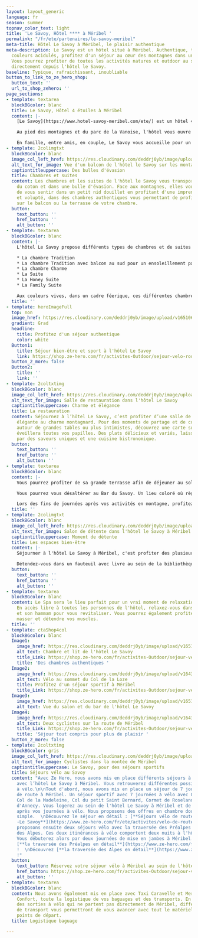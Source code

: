 ```yaml
---
layout: layout_generic
language: fr
season: summer
topnav_color_text: light
title: 'Le Savoy, Hôtel **** à Méribel '
permalink: "/fr/ete/partenaires/le-savoy-meribel"
meta-title: Hôtel Le Savoy à Méribel, le plaisir authentique
meta-description: Le Savoy est un hôtel situé à Méribel. Authentique, typique aux
  couleurs acidulés, profitez d'un séjour au cœur des montagnes dans un hôtel 4 étoiles.
  Vous pourrez profiter de toutes les activités natures et outdoor au sein de Méribel
  directement depuis l'hôtel le Savoy.
baseline: Typique, rafraichissant, inoubliable
button_to_link_to_ze_hero_shop:
  button_text: ''
  url_to_shop_zehero: ''
page_sections:
- template: textarea
  blockBGcolor: blanc
  title: Le Savoy, Hôtel 4 étoiles à Méribel
  content: |-
    [Le Savoy](https://www.hotel-savoy-meribel.com/ete/) est un hôtel 4 étoiles situées au cœur de Méribel. Situé à " Méribel Centre ", au cœur de la station, des commerces et des départs des remontés mécaniques, vous bénéficierez d'une situation parfaite pour votre séjour.

    Au pied des montagnes et du parc de la Vanoise, l'hôtel vous ouvre ses portes et vous permet de profiter d'un séjour nature. Partez de l'hôtel Le Savoy directement randonner, courir, découvrir les sentiers à VTT, partir grimper les cols à vélo. Pour des moments de calme et de sérénité, rejoignez le lac de Tueda au petit matin pour une séance de Yoga.

    En famille, entre amis, en couple, Le Savoy vous accueille pour un moment chaleureux, de confort, de convivialité, chaleureux. Vous pourrez profiter de sa restauration et de sa terrasse face aux montagnes, de son lieu de bien-être, de sa bibliothèque et de son bar.
- template: 2colimgtxt
  blockBGcolor: blanc
  image_col_left_href: https://res.cloudinary.com/deddrj0yb/image/upload/v1651068257/website/Hotel/Savoy%20Meribel/20210628_-_Hotel_Le_Savoy-355.jpg
  alt_text_for_image: Vue d'un balcon de l'hôtel le Savoy sur les montagnes de Méribel
  captiontitleuppercase: Des bulles d'évasion
  title: Chambres et suites
  content: Les chambres et les suites de l'hôtel le Savoy vous transporteront dans
    du coton et dans une bulle d'évasion. Face aux montagnes, elles vous permettront
    de vous sentir dans un petit nid douillet en profitant d'une imprenable. Calme
    et volupté, dans des chambres authentiques vous permettant de profiter de détente
    sur le balcon ou la terrasse de votre chambre.
  button:
    text_button: ''
    href_button: ''
    alt_button: ''
- template: textarea
  blockBGcolor: blanc
  content: |-
    L'hôtel Le Savoy propose différents types de chambres et de suites :

    * La chambre Tradition
    * La chambre Tradition avec balcon au sud pour un ensoleillement parfait
    * La chambre Charme
    * La Suite
    * La Honey Suite
    * La Family Suite

    Aux couleurs vives, dans un cadre féerique, ces différentes chambres vont de 18m² à 55m². Modernes et fonctionnelles, elles vous permettront d'être en immersion totale. Ressourcez-vous dans votre chambre après vos activités, vos balades pour un moment de confort et de bien-être.
  title: ''
- template: heroImageFull
  top: non
  image_href: https://res.cloudinary.com/deddrj0yb/image/upload/v1651068258/website/Hotel/Savoy%20Meribel/20210628_-_Hotel_Le_Savoy-3.jpg
  gradient: Grad
  headline:
    title: Profitez d'un séjour authentique
    color: white
  Button1:
    title: Séjour bien-être et sport à l'hôtel Le Savoy
    link: https://shop.ze-hero.com/fr/activites-Outdoor/sejour-velo-route/17204-sejour-meribel-en-velo-6-jours-activite-ze-hero
  button_2_more: false
  Button2:
    title: ''
    link: ''
- template: 2coltxtimg
  blockBGcolor: blanc
  image_col_left_href: https://res.cloudinary.com/deddrj0yb/image/upload/v1651068255/website/Hotel/Savoy%20Meribel/salle.jpg
  alt_text_for_image: Salle de restauration dans l'hôtel Le Savoy
  captiontitleuppercase: Charme et élégance
  title: La restauration
  content: Séjournez à l’hôtel Le Savoy, c’est profiter d’une salle de restauration
    élégante au charme montagnard. Pour des moments de partage et de convivialité
    autour de grandes tables ou plus intimistes, découvrez une carte surprenante qui
    éveillera toutes vos papilles. Des plats délicieux et variés, laissez-vous tenter
    par des saveurs uniques et une cuisine bistronomique.
  button:
    text_button: ''
    href_button: ''
    alt_button: ''
- template: textarea
  blockBGcolor: blanc
  content: |-
    Vous pourrez profiter de sa grande terrasse afin de déjeuner au soleil, face aux montagnes en écoutant les oiseaux chanter et les sons de la nature. Savourez un petit-déjeuner, un goûter ou même seulement une boisson chaude ou fraîche sur la terrasse baignée par le soleil et le calme.

    Vous pourrez vous désaltérer au Bar du Savoy. Un lieu coloré où règne une ambiance chaleureuse et conviviale au sein de l'hôtel et de Méribel. Découvrez une carte surprenante où les barmans exercent l'art du cocktail. Laissez-vous surprendre par leur talent et leur création. Vous pourrez déguster directement sur place des tapas et des planches à partager.

    Lors des fins de journées après vos activités en montagne, profitez du High Time. Un goûter gourmand et savoureux, salé et sucré afin de profiter d'une délicieuse récompense après l'effort.
  title: ''
- template: 2colimgtxt
  blockBGcolor: blanc
  image_col_left_href: https://res.cloudinary.com/deddrj0yb/image/upload/v1651068255/website/Hotel/Savoy%20Meribel/library.jpg
  alt_text_for_image: Salon de détente dans l'hôtel le Savoy à Méribel
  captiontitleuppercase: Moment de détente
  title: Les espaces bien-être
  content: |-
    Séjourner à l'hôtel Le Savoy à Méribel, c'est profiter des plusieurs espaces de bien-être.

    Détendez-vous dans un fauteuil avec livre au sein de la bibliothèque de l'hôtel, faites une partie de jeux de société entre amis, ou buvez un thé devant la belle cheminée. Un moment de plaisir et de calme après vos journées d'activités et de découverte dans les montagnes de Méribel.
  button:
    text_button: ''
    href_button: ''
    alt_button: ''
- template: textarea
  blockBGcolor: blanc
  content: Le Spa sera le lieu parfait pour un vrai moment de relaxation et de détente.
    En accès libre à toutes les personnes de l'hôtel, relaxez-vous dans le sauna finlandais
    et son hammam pour vous revitaliser. Vous pourrez également profiter de vous faire
    masser et détendre vos muscles.
  title: ''
- template: ctaShop4col
  blockBGcolor: blanc
  Image1:
    image_href: https://res.cloudinary.com/deddrj0yb/image/upload/v1651068255/website/Hotel/Savoy%20Meribel/20210628_-_Hotel_Le_Savoy-383-min.jpg
    alt_text: Chambre et lit de l'hôtel Le Savoy
    title_Link: https://shop.ze-hero.com/fr/activites-Outdoor/sejour-velo-route/17204-sejour-meribel-en-velo-6-jours-activite-ze-hero
    title: 'Des chambres authentiques '
  Image2:
    image_href: https://res.cloudinary.com/deddrj0yb/image/upload/v1643987031/website/V%C3%A9lo/48229908541_fc334f5f80_k_nsl7mu.jpg
    alt_text: Vélo au sommet du Col de la Loze
    title: Profitez d'un séjour sportif à Méribel
    title_Link: https://shop.ze-hero.com/fr/activites-Outdoor/sejour-velo-route/17204-sejour-meribel-en-velo-6-jours-activite-ze-hero
  Image3:
    image_href: https://res.cloudinary.com/deddrj0yb/image/upload/v1651068255/website/Hotel/Savoy%20Meribel/bar2.jpg
    alt_text: Vue du salon et du bar de l'hôtel Le Savoy
  Image4:
    image_href: https://res.cloudinary.com/deddrj0yb/image/upload/v1643987030/website/V%C3%A9lo/48085227907_a01273b37a_k_tysaa5.jpg
    alt_text: Deux cyclistes sur la route de Méribel
    title_Link: https://shop.ze-hero.com/fr/activites-Outdoor/sejour-velo-route/17204-sejour-meribel-en-velo-6-jours-activite-ze-hero
    title: 'Séjour tout compris pour plus de plaisir '
  button_2_more: false
- template: 2coltxtimg
  blockBGcolor: gris
  image_col_left_href: https://res.cloudinary.com/deddrj0yb/image/upload/v1643987031/website/V%C3%A9lo/51384836504_bff6429438_k_mkw8t9.jpg
  alt_text_for_image: Cyclistes dans la montée de Méribel
  captiontitleuppercase: Le Savoy, pour des séjours sportifs
  title: Séjours vélo au Savoy
  content: "Avec Ze Hero, nous avons mis en place différents séjours à vélo en partenariat
    avec l’hôtel Le Savoy à Méribel. Vous retrouverez différentes possibilités d’itinérance
    à vélo.\n\nTout d'abord, nous avons mis en place un séjour de 7 jours de vélo
    de route à Méribel. Un séjour sportif avec 7 journées à vélo avec Col de la Loze,
    Col de la Madeleine, Col du petit Saint Bernard, Cormet de Roseland, tour du Lac
    d'Annecy. Vous logerez au sein de l'hôtel Le Savoy à Méribel et de vous détendre
    après vos journées à vélo. Nous proposons des offres en chambre double ou en chambre
    simple.  \nDécouvrez le séjour en détail : [**Séjours vélo de route - Méribel
    -Le Savoy**](https://www.ze-hero.com/fr/ete/activites/velo-de-route-sejour-6-jours-meribel)\n\nNous
    proposons ensuite deux séjours vélo avec la traversée des Préalpes et la traversé
    des Alpes. Ces deux itinérances à vélo comportent deux nuits à l'hôtel Le Savoy.
    Vous débuterez alors par deux journées de mise en jambes à Méribel.  \nDécouvrez
    [**la traversée des Préalpes en détail**](https://www.ze-hero.com/fr/ete/activites/traversee-des-pre-alpes-en-velo)
    !  \nDécouvrez [**la traversée des Alpes en détail**](https://www.ze-hero.com/fr/ete/activites/traversee-des-alpes-en-velo)
    !"
  button:
    text_button: Réservez votre séjour vélo à Méribel au sein de l'hôtel Le Savoy
    href_button: https://shop.ze-hero.com/fr/activites-Outdoor/sejour-velo-route/17204-sejour-meribel-en-velo-6-jours-activite-ze-hero
    alt_button: ''
- template: textarea
  blockBGcolor: blanc
  content: Nous avons également mis en place avec Taxi Caravelle et Mercedes Grand
    Confort, toute la logistique de vos baguages et des transports. En effet, lors
    des sorties à vélo qui ne partent pas directement de Méribel, différents moyens
    de transport vous permettront de vous avancer avec tout le matériel aux différents
    points de départ.
  title: Logistique baguage

---
```

